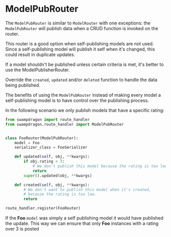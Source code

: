 # ModelPubRouter #

The `ModelPubRouter` is similar to `ModelRouter` with one exceptions:
the `ModelPubRouter` will publish data when a CRUD function is invoked on the router.

This router is a good option when self-publishing models are not used.
Since a self-publishing model will publish it self when it's changed, this could result in duplicate updates.

If a model shouldn't be published unless certain criteria is met, it's better to use the ModelPublisherRouter.

Override the `created`, `updated` and/or `deleted` function to handle the data being published.

The benefits of using the `ModelPubRouter` instead of making every model a self-publishing model is
to have control over the publishing process.

In the following scenario we only publish models that have a specific rating:

```python
from swampdragon import route_handler
from swampdragon.route_handler import ModelPubRouter


class FooRouter(ModelPubRouter):
    model = Foo
    serializer_class = FooSerializer

    def updated(self, obj, **kwargs):
        if obj.rating < 3:
            # We don't publish this model because the rating is too low.
            return
        super().updated(obj, **kwargs)

    def created(self, obj, **kwargs):
        # We don't want to publish this model when it's created,
        # because the rating is too low.
        return

route_handler.register(FooRouter)
```

If the **Foo** `model` was simply a self publishing model it would have published the update.
This way we can ensure that only **Foo** instances with a rating over 3 is posted
